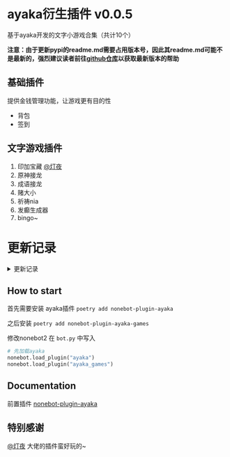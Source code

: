 # ayaka衍生插件 v0.0.5

基于ayaka开发的文字小游戏合集（共计10个）

<b>注意：由于更新pypi的readme.md需要占用版本号，因此其readme.md可能不是最新的，强烈建议读者前往[github仓库](https://github.com/bridgeL/nonebot-plugin-ayaka-games)以获取最新版本的帮助</b>

## 基础插件
提供金钱管理功能，让游戏更有目的性
- 背包
- 签到

## 文字游戏插件
1. 印加宝藏 [@灯夜](https://github.com/lunexnocty/Meiri)
2. 原神接龙
3. 成语接龙
4. 赌大小
5. 祈祷nia
6. 发癫生成器
7. bingo~

# 更新记录

<details>

<summary>更新记录</summary>

版本 | 备注
-|-
0.0.4 | 修复了单个插件错误导致其他插件无法导入的问题
0.0.5 | 新增插件bingo，checkin，template

</details>

## How to start

首先需要安装 ayaka插件 `poetry add nonebot-plugin-ayaka`

之后安装 `poetry add nonebot-plugin-ayaka-games`

修改nonebot2 在 `bot.py` 中写入 

```python
# 先加载ayaka
nonebot.load_plugin("ayaka")
nonebot.load_plugin("ayaka_games")
```

## Documentation

前置插件 [nonebot-plugin-ayaka](https://github.com/bridgeL/nonebot-plugin-ayaka)

## 特别感谢

[@灯夜](https://github.com/lunexnocty/Meiri) 大佬的插件蛮好玩的~
